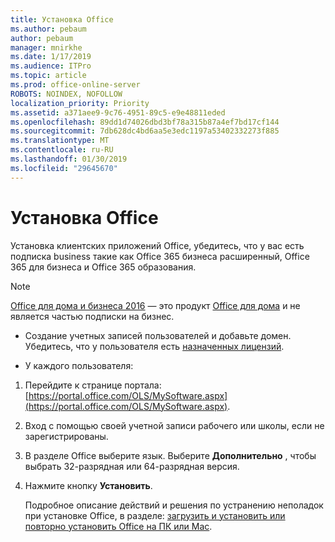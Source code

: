 ```yaml
---
title: Установка Office
ms.author: pebaum
author: pebaum
manager: mnirkhe
ms.date: 1/17/2019
ms.audience: ITPro
ms.topic: article
ms.prod: office-online-server
ROBOTS: NOINDEX, NOFOLLOW
localization_priority: Priority
ms.assetid: a371aee9-9c76-4951-89c5-e9e48811eded
ms.openlocfilehash: 89dd1d74026dbd3bf78a315b87a4ef7bd17cf144
ms.sourcegitcommit: 7db628dc4bd6aa5e3edc1197a53402332273f885
ms.translationtype: MT
ms.contentlocale: ru-RU
ms.lasthandoff: 01/30/2019
ms.locfileid: "29645670"
---
```

# <a name="how-to-install-office"></a>Установка Office


Установка клиентских приложений Office, убедитесь, что у вас есть подписка business такие как Office 365 бизнеса расширенный, Office 365 для бизнеса и Office 365 образования.
  
> [!NOTE]
> [Office для дома и бизнеса 2016](https://products.office.com/home-and-business) — это продукт [Office для дома](https://support.office.com/article/28cbc8cf-1332-4f04-9123-9b660abb629e?wt.mc_id=Alchemy_ClientDIA) и не является частью подписки на бизнес. 
  
- Создание учетных записей пользователей и добавьте домен. Убедитесь, что у пользователя есть [назначенных лицензий](https://support.office.com/article/997596b5-4173-4627-b915-36abac6786dc?wt.mc_id=Alchemy_ClientDIA).
    
- У каждого пользователя:
    
1. Перейдите к странице портала: [https://portal.office.com/OLS/MySoftware.aspx](https://portal.office.com/OLS/MySoftware.aspx).
    
2. Вход с помощью своей учетной записи рабочего или школы, если не зарегистрированы.
    
3. В разделе Office выберите язык. Выберите **Дополнительно** , чтобы выбрать 32-разрядная или 64-разрядная версия. 
    
4. Нажмите кнопку **Установить**.
    
    Подробное описание действий и решения по устранению неполадок при установке Office, в разделе: [загрузить и установить или повторно установить Office на ПК или Mac](https://support.office.com/article/4414eaaf-0478-48be-9c42-23adc4716658?wt.mc_id=Alchemy_ClientDIA).
    

